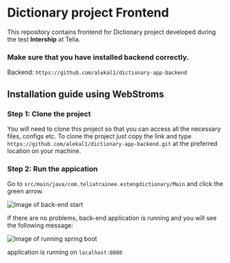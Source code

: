 # Dictionary project Frontend

This repository contains frontend for Dictionary project developed during the test
**Intership** at Telia.

### Make sure that you have installed backend correctly.
Backend: `https://github.com/alekal1/dictionary-app-backend`

## Installation guide using WebStroms

### Step 1: Clone the project

You will need to clone this project so that you can access all the necessary files, configs etc.
To clone the project just copy the link and type `https://github.com/alekal1/dictionary-app-backend.git`
at the preferred location on your machine.

### Step 2: Run the appication

Go to `src/main/java/com.teliatrainee.estengdictionary/Main` and click the green arrow.

![Image of back-end start](https://github.com/alekal1/dictionary-app-backend/blob/master/backEndStart.png)

If there are no problems, back-end application is running and you will see the following message:

![Image of running spring boot](https://github.com/alekal1/dictionary-app-backend/blob/master/springBootRunning.png)

application is running on `localhost:8080`
